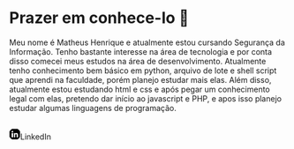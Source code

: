<h1>Prazer em conhece-lo 👋</h1>

Meu nome é Matheus Henrique e atualmente estou cursando Segurança da Informação. Tenho bastante interesse na área de tecnologia e por conta disso comecei meus estudos na área de desenvolvimento. Atualmente tenho conhecimento bem básico em python, arquivo de lote e shell script que aprendi na faculdade, porém planejo estudar mais elas. Além disso, atualmente estou estudando html e css e após pegar um conhecimento legal com elas, pretendo dar início ao javascript e PHP, e apos isso planejo estudar algumas linguagens de programação.
##
<div>
  <a herf="https://www.linkedin.com/in/matheus-lima-7221351a2/" targat="_blank"><img src="https://github.com/matlima11/matlima11/blob/main/04/icone-linkedin.png?raw=true">LinkedIn</a>
</div>
